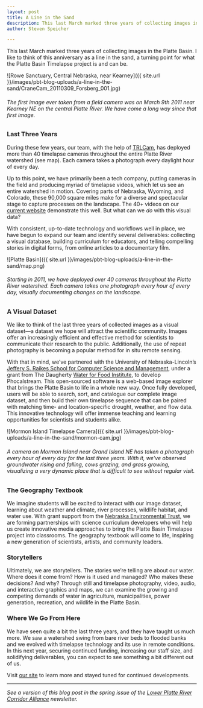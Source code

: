 ```yaml
---
layout: post
title: A Line in the Sand
description: This last March marked three years of collecting images in the Platte Basin. I like to think of this anniversary as a line in the sand, a turning point for what the Platte Basin Timelapse project is and can be.
author: Steven Speicher

---
```


This last March marked three years of collecting images in the Platte Basin. I like to think of this anniversary as a line in the sand, a turning point for what the Platte Basin Timelapse project is and can be.

![Rowe Sanctuary, Central Nebraska, near Kearney]({{ site.url }}/images/pbt-blog-uploads/a-line-in-the-sand/CraneCam_20110309_Forsberg_001.jpg)
###### The first image ever taken from a field camera was on March 9th 2011 near Kearney NE on the central Platte River. We have come a long way since that first image.

### Last Three Years

During these few years, our team, with the help of [TRLCam](http://www.trlcam.com), has deployed more than 40 timelapse cameras throughout the entire Platte River watershed (see map). Each camera takes a photograph every daylight hour of every day. 

Up to this point, we have primarily been a tech company, putting cameras in the field and producing myriad of timelapse videos, which let us see an entire watershed in motion. Covering parts of Nebraska, Wyoming, and Colorado, these 90,000 square miles make for a diverse and spectacular stage to capture processes on the landscape. The 40+ videos on our [current website](http://www.plattebasintimelapse.com) demonstrate this well. But what can we *do* with this visual data?

With consistent, up-to-date technology and workflows well in place, we have begun to expand our team and identify several deliverables: collecting a visual database, building curriculum for educators, and telling compelling stories in digital forms, from online articles to a documentary film.

![Platte Basin]({{ site.url }}/images/pbt-blog-uploads/a-line-in-the-sand/map.png)
###### Starting in 2011, we have deployed over 40 cameras throughout the Platte River watershed. Each camera takes one photograph every hour of every day, visually documenting changes on the landscape.

### A Visual Dataset

We like to think of the last three years of collected images as a visual dataset—a dataset we hope will attract the scientific community. Images offer an increasingly efficient and effective method for scientists to communicate their research to the public. Additionally, the use of repeat photography is becoming a popular method for in situ remote sensing.

With that in mind, we’ve partnered with the University of Nebraska-Lincoln’s [Jeffery S. Raikes School for Computer Science and Management](http://raikes.unl.edu/), under a grant from The Daugherty [Water for Food Institute](http://waterforfood.nebraska.edu/), to develop Phocalstream. This open-sourced software is a web-based image explorer that brings the Platte Basin to life in a whole new way. Once fully developed, users will be able to search, sort, and catalogue our complete image dataset, and then build their own timelapse sequence that can be paired with matching time- and location-specific drought, weather, and flow data. This innovative technology will offer immense teaching and learning opportunities for scientists and students alike.


![Mormon Island Timelapse Camera]({{ site.url }}/images/pbt-blog-uploads/a-line-in-the-sand/mormon-cam.jpg)
###### A camera on Mormon Island near Grand Island NE has taken a photograph every hour of every day for the last three years. With it, we've observed groundwater rising and falling, cows grazing, and grass growing, visualizing a very dynamic place that is difficult to see without regular visit.

### The Geography Textbook

We imagine students will be excited to interact with our image dataset, learning about weather and climate, river processes, wildlife habitat, and water use. With grant support from the [Nebraska Environmental Trust](http://www.environmentaltrust.org/), we are forming partnerships with science curriculum developers who will help us create innovative media approaches to bring the Platte Basin Timelapse project into classrooms. The geography textbook will come to life, inspiring a new generation of scientists, artists, and community leaders.

### Storytellers

Ultimately, we are storytellers. The stories we’re telling are about our water. Where does it come from? How is it used and managed? Who makes these decisions? And why? Through still and timelapse photography, video, audio, and interactive graphics and maps, we can examine the growing and competing demands of water in agriculture, municipalities, power generation, recreation, and wildlife in the Platte Basin.

### Where We Go From Here

We have seen quite a bit the last three years, and they have taught us much more. We saw a watershed swing from bare river beds to flooded banks and we evolved with timelapse technology and its use in remote conditions. In this next year, securing continued funding, increasing our staff size, and solidifying deliverables, you can expect to see something a bit different out of us.

Visit [our site](http://www.plattebasintimelapse.com) to learn more and stayed tuned for continued developments.

___



*See a version of this blog post in the spring issue of the [Lower Platte River Corridor Alliance](http://www.lowerplatte.org) newsletter.*